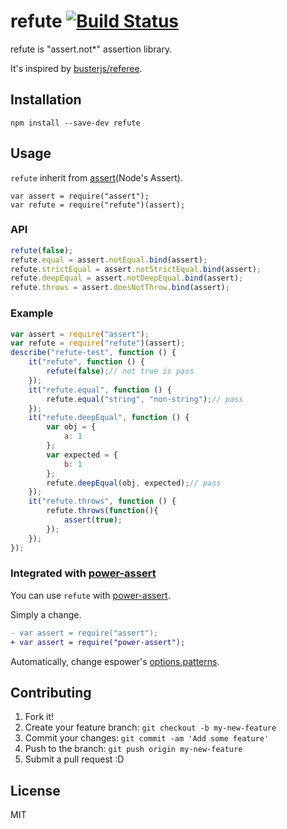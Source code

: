 # refute [![Build Status](https://travis-ci.org/azu/refute.svg?branch=master)](https://travis-ci.org/azu/refute)

refute is "assert.not*" assertion library.

It's inspired by [busterjs/referee](https://github.com/busterjs/referee "busterjs/referee").

## Installation

```
npm install --save-dev refute
```

## Usage

`refute` inherit from [assert](http://nodejs.org/api/assert.html "Assert")(Node's Assert).

```
var assert = require("assert");
var refute = require("refute")(assert);
```

### API

```js
refute(false);
refute.equal = assert.notEqual.bind(assert);
refute.strictEqual = assert.notStrictEqual.bind(assert);
refute.deepEqual = assert.notDeepEqual.bind(assert);
refute.throws = assert.doesNotThrow.bind(assert);
```

### Example

```js
var assert = require("assert");
var refute = require("refute")(assert);
describe("refute-test", function () {
    it("refute", function () {
        refute(false);// not true is pass
    });
    it("refute.equal", function () {
        refute.equal("string", "non-string");// pass
    });
    it("refute.deepEqual", function () {
        var obj = {
            a: 1
        };
        var expected = {
            b: 1
        };
        refute.deepEqual(obj, expected);// pass
    });
    it("refute.throws", function () {
        refute.throws(function(){
            assert(true);
        });
    });
});
```


### Integrated with [power-assert](https://github.com/twada/power-assert "power-assert")

You can use `refute` with [power-assert](https://github.com/twada/power-assert "power-assert").

Simply a change.

```diff
- var assert = require("assert");
+ var assert = require("power-assert");
```

Automatically, change espower's [options.patterns](https://github.com/twada/espower#optionspatterns "options.patterns").

## Contributing

1. Fork it!
2. Create your feature branch: `git checkout -b my-new-feature`
3. Commit your changes: `git commit -am 'Add some feature'`
4. Push to the branch: `git push origin my-new-feature`
5. Submit a pull request :D

## License

MIT